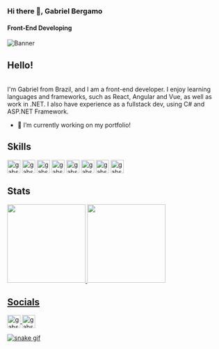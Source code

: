 ### Hi there 👋, Gabriel Bergamo
#### Front-End Developing
![Banner](https://github.com/Gbrlbrgm/Gbrlbrgm/blob/main/banner.png)

<h2>Hello!</h2> <br>
I'm Gabriel from Brazil, and I am a front-end developer. I enjoy learning languages and frameworks, such as React, Angular and Vue, as well as work in .NET. I also have experience as a fullstack dev, using C# and ASP.NET Framework.

- 🔭 I’m currently working on my portfolio! 

<div>
  <h2>Skills</h2>
  <img align="center" alt="gabs-html" height="30" src="https://img.shields.io/badge/HTML-239120?style=for-the-badge&logo=html5&logoColor=white">
  <img align="center" alt="gabs-css" height="30" src="https://img.shields.io/badge/CSS-239120?&style=for-the-badge&logo=css3&logoColor=white">
  <img align="center" alt="gabs-js" height="30" src="https://img.shields.io/badge/JavaScript-F7DF1E?style=for-the-badge&logo=javascript&logoColor=black">
  <img align="center" alt="gabs-dotnet" height="30"  src="https://img.shields.io/badge/.NET-5C2D91?style=for-the-badge&logo=.net&logoColor=white">
  <img align="center" alt="gabs-csharp" height="30"  src="https://img.shields.io/badge/C%23-239120?style=for-the-badge&logo=c-sharp&logoColor=white">
  <img align="center" alt="gabs-react" height="30" src="https://img.shields.io/badge/React-20232A?style=for-the-badge&logo=react&logoColor=61DAFB">
  <img align="center" alt="gabs-angular" height="30" src="https://img.shields.io/badge/Angular-DD0031?style=for-the-badge&logo=angular&logoColor=white">
  <img align="center" alt="gabs-vue" height="30" src="https://img.shields.io/badge/Vue.js-35495E?style=for-the-badge&logo=vue.js&logoColor=4FC08D">
</div>

<div>
  <h2>Stats</h2>
  <a href="https://github.com/Gbrlbrgm">
  <img height="180em" src="https://github-readme-stats.vercel.app/api/top-langs/?username=Gbrlbrgm&hide=html&layout=compact&theme=synthwave)](https://github.com/anuraghazra/github-readme-stats">
  <img height="180em" src="https://github-readme-stats.vercel.app/api?username=Gbrlbrgm&theme=synthwave)](https://github.com/anuraghazra/github-readme-stats">
</div>

<div>
  <h2>Socials</h2>
  <img align="center" alt="gabs-linkedin" height="30" src="https://img.shields.io/badge/LinkedIn-0077B5?style=for-the-badge&logo=linkedin&logoColor=white">
  <img align="center" alt="gabs-ghub" height="30" src="https://img.shields.io/badge/GitHub-100000?style=for-the-badge&logo=github&logoColor=white">
</div>

![snake gif]()

